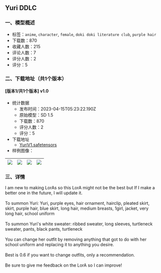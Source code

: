 ## Yuri DDLC
### 一、模型概述

- 标签：`anime`, `character`, `female`, `doki doki literature club`, `purple hair`
- 下载数：870
- 收藏人数：215
- 评论人数：7
- 评分人数：2
- 评分：5

### 二、下载地址（共1个版本）

#### [版本1/共1个版本] v1.0

- 统计数据
  - 发布时间：2023-04-15T05:23:22.190Z
  - 原始模型：SD 1.5
  - 下载数：870
  - 评分人数：2
  - 评分：5
- 下载地址
  - [YuriV1.safetensors](https://civitai.com/api/download/models/46102)
- 样例图像：

| <img src="https://image.civitai.com/xG1nkqKTMzGDvpLrqFT7WA/2398aa37-d62c-4422-9150-e8d50d567a00/width=450/499098.jpeg" /> | <img src="https://image.civitai.com/xG1nkqKTMzGDvpLrqFT7WA/5d631062-471f-43b8-dfde-c50e0225a300/width=450/499099.jpeg" /> | <img src="https://image.civitai.com/xG1nkqKTMzGDvpLrqFT7WA/3c0ab9c7-ab17-455a-3c43-1bac412c0500/width=450/499100.jpeg" /> | <img src="https://image.civitai.com/xG1nkqKTMzGDvpLrqFT7WA/067464de-5100-463e-9638-fbe18382be00/width=450/499101.jpeg" /> |
| ---- | ---- | ---- | ---- |


### 三、详情
<p>I am new to making LorAs so this LorA might not be the best but If I make a better one in the future, I will update it.<br /><br />To summon Yuri: Yuri, purple eyes, hair ornament, hairclip, pleated skirt, skirt, purple hair, blue skirt, long hair, medium breasts, 1girl, jacket, very long hair, school uniform<br /><br />To summon Yuri's white sweater: ribbed sweater, long sleeves, turtleneck sweater, pants, black pants, turtleneck<br /><br />You can change her outfit by removing anything that got to do with her school uniform and replacing it to anything you desire.<br /><br />Best is 0.6 if you want to change outfits, only a recommendation.<br /><br />Be sure to give me feedback on the LorA so I can improve!</p>